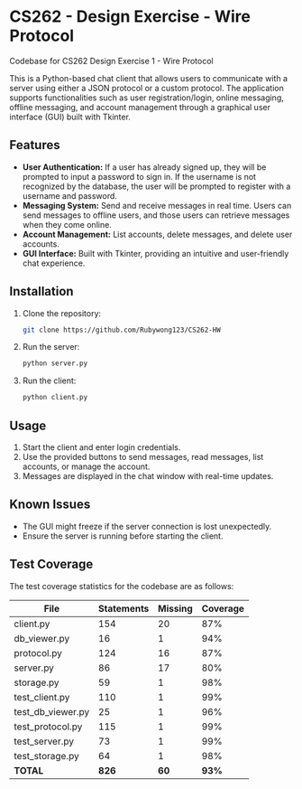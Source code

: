 # CS262 - Design Exercise - Wire Protocol
Codebase for CS262 Design Exercise 1 - Wire Protocol

This is a Python-based chat client that allows users to communicate with a server using either a JSON protocol or a custom protocol. The application supports functionalities such as user registration/login, online messaging, offline messaging, and account management through a graphical user interface (GUI) built with Tkinter.

## Features
- **User Authentication:** If a user has already signed up, they will be prompted to input a password to sign in. If the username is not recognized by the database, the user will be prompted to register with a username and password.
- **Messaging System:** Send and receive messages in real time. Users can send messages to offline users, and those users can retrieve messages when they come online.
- **Account Management:** List accounts, delete messages, and delete user accounts.
- **GUI Interface:** Built with Tkinter, providing an intuitive and user-friendly chat experience.

## Installation
1. Clone the repository:
   ```sh
   git clone https://github.com/Rubywong123/CS262-HW
   ```
2. Run the server:
   ```sh
   python server.py
   ```
3. Run the client:
   ```sh
   python client.py
   ```

## Usage
1. Start the client and enter login credentials.
2. Use the provided buttons to send messages, read messages, list accounts, or manage the account.
3. Messages are displayed in the chat window with real-time updates.

## Known Issues
- The GUI might freeze if the server connection is lost unexpectedly.
- Ensure the server is running before starting the client.

## Test Coverage
The test coverage statistics for the codebase are as follows:

| File              | Statements | Missing | Coverage |
|------------------|------------|----------|------------|
| client.py        | 154        | 20       | 87%        |
| db_viewer.py     | 16         | 1        | 94%        |
| protocol.py      | 124        | 16       | 87%        |
| server.py        | 86         | 17       | 80%        |
| storage.py       | 59         | 1        | 98%        |
| test_client.py   | 110        | 1        | 99%        |
| test_db_viewer.py| 25         | 1        | 96%        |
| test_protocol.py | 115        | 1        | 99%        |
| test_server.py   | 73         | 1        | 99%        |
| test_storage.py  | 64         | 1        | 98%        |
| **TOTAL**        | **826**    | **60**   | **93%**    |

